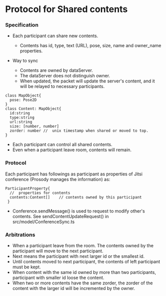 # Protocol for Shared contents

### Specification
- Each participant can share new contents.
  - Contents has id, type, text (URL), pose, size, name and owner_name properties.

- Way to sync
  - Contents are owned by dataServer.
  - The dataServer does not distinguish owner.
  - When updated, the packet will update the server's content, and it will be relayed to necessary participants.

```tsx
class MapObject{
  pose: Pose2D
}
class Content: MapObject{
  id:string
  type:string
  url:string
  size: [number, number]
  zorder: number //  unix timestamp when shared or moved to top.
}

```
- Each participant can control all shared contents.
- Even when a participant leave room, contents will remain.

### Protocol
Each participant has followings as participant as properties of Jitsi conference (Prosody manages the information) as:
```tsx
ParticipantProperty{
  //  properties for contents
  contents:Content[]	// contents owned by this participant
 }
```

- Conference.sendMessage() is used to request to modify other's contents. See sendContentUpdateRequest() in src/model/ConferenceSync.ts

### Arbitrations

- When a participant leave from the room. The contents owned by the participant will move to the next participant.
 - Next means the participant with next larger id or the smallest id.
 - Until contents moved to next participant, the contents of left participant must be kept.
- When content with the same id owned by more than two participants, participant with smaller id loose the content.
- When two or more contents have the same zorder, the zorder of the content with the larger id will be incremented by the owner.
